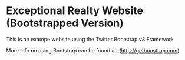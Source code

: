 # Exceptional Realty Website (Bootstrapped Version)

This is an exampe website using the Twitter Bootstrap v3 Framework

More info on using Bootstrap can be found at: (http://getboostrap.com)